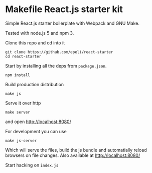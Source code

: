 
# Makefile React.js starter kit


Simple React.js starter boilerplate with Webpack and GNU Make.

Tested with node.js 5 and npm 3.


Clone this repo and cd into it

    git clone https://github.com/epeli/react-starter
    cd react-starter

Start by installing all the deps from `package.json`.

    npm install

Build production distribution

    make js

Serve it over http

    make server

and open <http://localhost:8080/>

For development you can use

    make js-server

Which will serve the files, build the js bundle and automatially reload
browsers on file changes. Also available at <http://localhost:8080/>

Start hacking on `index.js`
